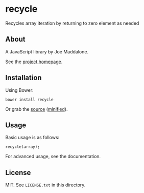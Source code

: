# recycle

Recycles array iteration by returning to zero element as needed

## About

A JavaScript library by Joe Maddalone.

See the [project homepage](http://joemaddalone.github.io/recycle).

## Installation

Using Bower:

    bower install recycle

Or grab the [source](https://github.com/joemaddalone/recycle/dist/recycle.js) ([minified](https://github.com/joemaddalone/recycle/dist/recycle.min.js)).

## Usage

Basic usage is as follows:

    recycle(array);

For advanced usage, see the documentation.

## License

MIT. See `LICENSE.txt` in this directory.
